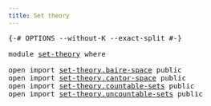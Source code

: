 ```yaml
---
title: Set theory
---
```


<pre class="Agda"><a id="36" class="Symbol">{-#</a> <a id="40" class="Keyword">OPTIONS</a> <a id="48" class="Pragma">--without-K</a> <a id="60" class="Pragma">--exact-split</a> <a id="74" class="Symbol">#-}</a>

<a id="79" class="Keyword">module</a> <a id="86" href="set-theory.html" class="Module">set-theory</a> <a id="97" class="Keyword">where</a>

<a id="104" class="Keyword">open</a> <a id="109" class="Keyword">import</a> <a id="116" href="set-theory.baire-space.html" class="Module">set-theory.baire-space</a> <a id="139" class="Keyword">public</a>
<a id="146" class="Keyword">open</a> <a id="151" class="Keyword">import</a> <a id="158" href="set-theory.cantor-space.html" class="Module">set-theory.cantor-space</a> <a id="182" class="Keyword">public</a>
<a id="189" class="Keyword">open</a> <a id="194" class="Keyword">import</a> <a id="201" href="set-theory.countable-sets.html" class="Module">set-theory.countable-sets</a> <a id="227" class="Keyword">public</a>
<a id="234" class="Keyword">open</a> <a id="239" class="Keyword">import</a> <a id="246" href="set-theory.uncountable-sets.html" class="Module">set-theory.uncountable-sets</a> <a id="274" class="Keyword">public</a>
</pre>